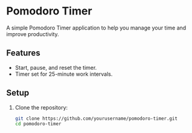 # Pomodoro Timer

A simple Pomodoro Timer application to help you manage your time and improve productivity.

## Features
- Start, pause, and reset the timer.
- Timer set for 25-minute work intervals.

## Setup

1. Clone the repository:
   ```bash
   git clone https://github.com/yourusername/pomodoro-timer.git
   cd pomodoro-timer
